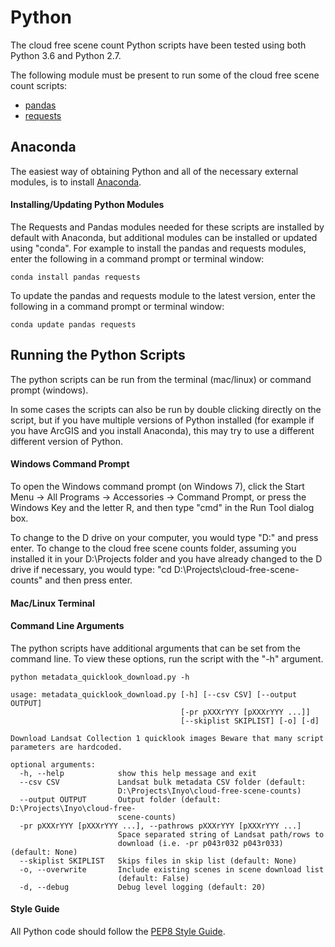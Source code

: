 # Python

The cloud free scene count Python scripts have been tested using both Python 3.6 and Python 2.7.

The following module must be present to run some of the cloud free scene count scripts:
* [pandas](http://pandas.pydata.org)
* [requests](http://docs.python-requests.org)

## Anaconda

The easiest way of obtaining Python and all of the necessary external modules, is to install [Anaconda](https://www.continuum.io/downloads).

#### Installing/Updating Python Modules

The Requests and Pandas modules needed for these scripts are installed by default with Anaconda, but additional modules can be installed or updated using "conda".  For example to install the pandas and requests modules, enter the following in a command prompt or terminal window:

```
conda install pandas requests
```

To update the pandas and requests module to the latest version, enter the following in a command prompt or terminal window:

```
conda update pandas requests
```

## Running the Python Scripts

The python scripts can be run from the terminal (mac/linux) or command prompt (windows).

In some cases the scripts can also be run by double clicking directly on the script, but if you have multiple versions of Python installed (for example if you have ArcGIS and you install Anaconda), this may try to use a different different version of Python.

#### Windows Command Prompt

To open the Windows command prompt (on Windows 7), click the Start Menu -> All Programs -> Accessories -> Command Prompt, or press the Windows Key and the letter R, and then type "cmd" in the Run Tool dialog box.

To change to the D drive on your computer, you would type "D:" and press enter.
To change to the cloud free scene counts folder, assuming you installed it in your D:\Projects folder and you have already changed to the D drive if necessary, you would type: "cd D:\Projects\cloud-free-scene-counts" and then press enter.

#### Mac/Linux Terminal



#### Command Line Arguments

The python scripts have additional arguments that can be set from the command line.  To view these options, run the script with the "-h" argument.

```
python metadata_quicklook_download.py -h

usage: metadata_quicklook_download.py [-h] [--csv CSV] [--output OUTPUT]
                                      [-pr pXXXrYYY [pXXXrYYY ...]]
                                      [--skiplist SKIPLIST] [-o] [-d]

Download Landsat Collection 1 quicklook images Beware that many script
parameters are hardcoded.

optional arguments:
  -h, --help            show this help message and exit
  --csv CSV             Landsat bulk metadata CSV folder (default:
                        D:\Projects\Inyo\cloud-free-scene-counts)
  --output OUTPUT       Output folder (default: D:\Projects\Inyo\cloud-free-
                        scene-counts)
  -pr pXXXrYYY [pXXXrYYY ...], --pathrows pXXXrYYY [pXXXrYYY ...]
                        Space separated string of Landsat path/rows to
                        download (i.e. -pr p043r032 p043r033) (default: None)
  --skiplist SKIPLIST   Skips files in skip list (default: None)
  -o, --overwrite       Include existing scenes in scene download list
                        (default: False)
  -d, --debug           Debug level logging (default: 20)
```

#### Style Guide

All Python code should follow the [PEP8 Style Guide](https://www.python.org/dev/peps/pep-0008/).
